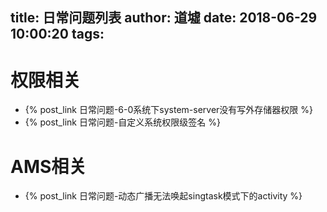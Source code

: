 title: 日常问题列表
author: 道墟
date: 2018-06-29 10:00:20
tags:
---
# 权限相关

- {% post_link 日常问题-6-0系统下system-server没有写外存储器权限 %}
- {% post_link 日常问题-自定义系统权限级签名 %}

# AMS相关
- {% post_link 日常问题-动态广播无法唤起singtask模式下的activity %}
